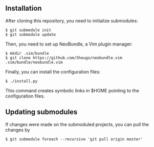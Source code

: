 Installation
------------

After cloning this repository, you need to initialize submodules:

    $ git submodule init
    $ git submodule update

Then, you need to set up NeoBundle, a Vim plugin manager:

    $ mkdir .vim/bundle
    $ git clone https://github.com/Shougo/neobundle.vim .vim/bundle/neobundle.vim

Finally, you can install the configuration files:

    $ ./install.py

This command creates symbolic links in $HOME pointing to the configuration
files.


Updating submodules
-------------------

If changes were made on the submoduled projects, you can pull the changes by

    $ git submodule foreach --recursive 'git pull origin master'
